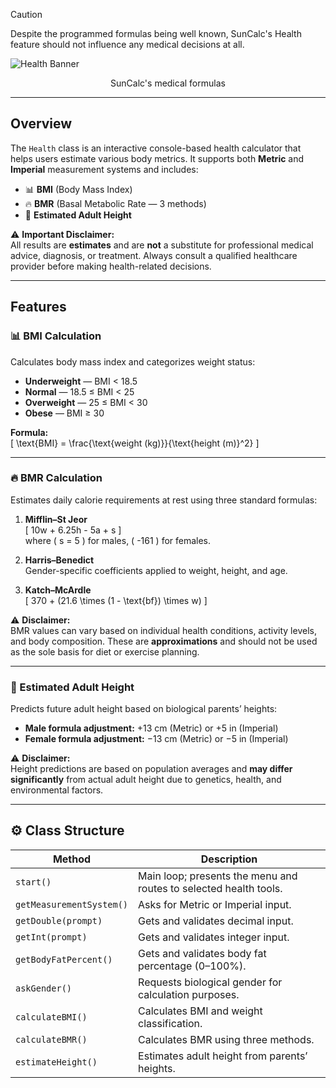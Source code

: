 <!-- Disclaimer -->
>[!CAUTION]
>Despite the programmed formulas being well known, SunCalc's Health feature should not influence any medical decisions at all.

<!-- Banner -->
![Health Banner](https://github.com/user-attachments/assets/f8d58016-7b14-4f25-a7e0-e57cbc6ff16f)
<div align="center">SunCalc's medical formulas</div>


---

## Overview  
The `Health` class is an interactive console-based health calculator that helps users estimate various body metrics. It supports both **Metric** and **Imperial** measurement systems and includes:  
- 📊 **BMI** (Body Mass Index)  
- 🔥 **BMR** (Basal Metabolic Rate — 3 methods)  
- 📏 **Estimated Adult Height**  

⚠ **Important Disclaimer:**  
All results are **estimates** and are **not** a substitute for professional medical advice, diagnosis, or treatment. Always consult a qualified healthcare provider before making health-related decisions.  

---

## Features  

### 📊 BMI Calculation  
Calculates body mass index and categorizes weight status:  
- **Underweight** — BMI < 18.5  
- **Normal** — 18.5 ≤ BMI < 25  
- **Overweight** — 25 ≤ BMI < 30  
- **Obese** — BMI ≥ 30  

**Formula:**  
\[
\text{BMI} = \frac{\text{weight (kg)}}{\text{height (m)}^2}
\]  

---

### 🔥 BMR Calculation  
Estimates daily calorie requirements at rest using three standard formulas:  

1. **Mifflin–St Jeor**  
   \[
   10w + 6.25h - 5a + s
   \]  
   where \( s = 5 \) for males, \( -161 \) for females.  

2. **Harris–Benedict**  
   Gender-specific coefficients applied to weight, height, and age.  

3. **Katch–McArdle**  
   \[
   370 + (21.6 \times (1 - \text{bf}) \times w)
   \]  

⚠ **Disclaimer:**  
BMR values can vary based on individual health conditions, activity levels, and body composition. These are **approximations** and should not be used as the sole basis for diet or exercise planning.  

---

### 📏 Estimated Adult Height  
Predicts future adult height based on biological parents’ heights:  
- **Male formula adjustment:** +13 cm (Metric) or +5 in (Imperial)  
- **Female formula adjustment:** −13 cm (Metric) or −5 in (Imperial)  

⚠ **Disclaimer:**  
Height predictions are based on population averages and **may differ significantly** from actual adult height due to genetics, health, and environmental factors.  

---

## ⚙ Class Structure  

| Method | Description |
|--------|-------------|
| `start()` | Main loop; presents the menu and routes to selected health tools. |
| `getMeasurementSystem()` | Asks for Metric or Imperial input. |
| `getDouble(prompt)` | Gets and validates decimal input. |
| `getInt(prompt)` | Gets and validates integer input. |
| `getBodyFatPercent()` | Gets and validates body fat percentage (0–100%). |
| `askGender()` | Requests biological gender for calculation purposes. |
| `calculateBMI()` | Calculates BMI and weight classification. |
| `calculateBMR()` | Calculates BMR using three methods. |
| `estimateHeight()` | Estimates adult height from parents’ heights. |
